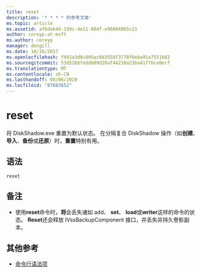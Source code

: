 ```yaml
---
title: reset
description: '* * * * 的参考文章'
ms.topic: article
ms.assetid: afbdab44-199c-4e11-884f-e96804965c21
author: coreyp-at-msft
ms.author: coreyp
manager: dongill
ms.date: 10/16/2017
ms.openlocfilehash: f491a3d8c805ac6b3558f3778f6eba91a7551b82
ms.sourcegitcommit: 53d526bfeddb89d28af44210a23ba417f6ce0ecf
ms.translationtype: MT
ms.contentlocale: zh-CN
ms.lasthandoff: 08/06/2020
ms.locfileid: "87883652"
---
```

# <a name="reset"></a>reset



将 DiskShadow.exe 重置为默认状态。 在分隔复合 DiskShadow 操作（如**创建**、**导入**、**备份**或**还原**）时，**重置**特别有用。

## <a name="syntax"></a>语法

```
reset
```

## <a name="remarks"></a>备注

-   使用**reset**命令时，**将**会丢失诸如 add、 **set**、 **load**或**writer**这样的命令的状态。 **Reset**还会释放 IVssBackupComponent 接口，并丢失非持久卷影副本。

## <a name="additional-references"></a>其他参考

- [命令行语法项](command-line-syntax-key.md)